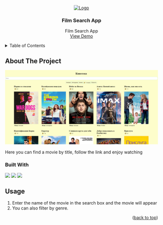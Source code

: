 <!-- Improved compatibility of back to top link: See: https://github.com/asya-aisa/film-search/pull/73 -->
<a name="readme-top"></a>

<!-- PROJECT LOGO -->
<br />
<div align="center">
  <a href="https://tin-alluring-allspice.glitch.me/">
    <img src="https://img.icons8.com/?size=512&id=BExvumgE2U9i&format=png" alt="Logo" width="80" height="80">
  </a>

  <h3 align="center">Film Search App</h3>

  <p align="center">
    Film Search App
    <br />
    <a href="https://tin-alluring-allspice.glitch.me/">View Demo</a>
  </p>
</div>



<!-- TABLE OF CONTENTS -->
<details>
  <summary>Table of Contents</summary>
  <ol>
    <li>
      <a href="#about-the-project">About The Project</a>
      <ul>
        <li><a href="#built-with">Built With</a></li>
      </ul>
    </li>
    <li><a href="#usage">Usage</a></li>
  </ol>
</details>



<!-- ABOUT THE PROJECT -->
## About The Project

![Screen](https://github.com/asya-aisa/film-search/blob/main/photo_2023-08-03_00-21-00.jpg)

Here you can find a movie by title, follow the link and enjoy watching

### Built With

<img src="https://img.shields.io/badge/javascript-black?style=for-the-badge&logo=javascript&logoColor=white"/>
<img src="https://img.shields.io/badge/html5-orange?style=for-the-badge&logo=html5&logoColor=white"/>
<img src="https://img.shields.io/badge/css3-black?style=for-the-badge&logo=css3&logoColor=white"/>

<!-- USAGE EXAMPLES -->
## Usage

1. Enter the name of the movie in the search box and the movie will appear
2.  You can also filter by genre.

<p align="right">(<a href="#readme-top">back to top</a>)</p>
